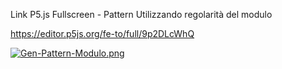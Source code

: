 Link P5.js Fullscreen - Pattern Utilizzando regolarità del modulo

https://editor.p5js.org/fe-to/full/9p2DLcWhQ

[![Gen-Pattern-Modulo.png](https://i.postimg.cc/Gp5zDNNZ/Gen-Pattern-Modulo.png)](https://postimg.cc/R3wc5PvR)
